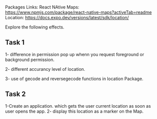 Packages Links:
React NAtive Maps: https://www.npmjs.com/package/react-native-maps?activeTab=readme
Location: https://docs.expo.dev/versions/latest/sdk/location/

Explore the following effects.
## Task 1 
1- difference in permission pop up whenn you request foreground or background permission.

2- different accurancy level of location.

3- use of gecode and reversegecode functions in location Package.
## Task 2
1-Create an application. which gets the user current location as soon as user opens the app.
2- display this location as a marker on the Map.
